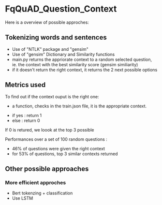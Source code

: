 # FqQuAD_Question_Context

Here is a overview of possible approches:

## Tokenizing words and sentences

* Use of "NTLK" package and "gensim"
* Use of "gensim" Dictionary and Similarity functions
* main.py returns the appriorate context to a random selected question, ie. the context with the best similarity score (gensim similiarity)
* if it doesn't return the right context, it returns the 2 next possible options

## Metrics used 

To find out if the context ouput is the right one:
* a function, checks in the train.json file, it is the appropriate context. 
- if yes : return 1
- else : return 0

If 0 is retured, we loook at the top 3 possible 

Performances over a set of 100 random questions :
- 46% of questions were given the right context
- for 53% of questions, top 3 similar contexts returned 


## Other possible approaches

### More efficient approches

* Bert tokenzing + classification
* Use LSTM 